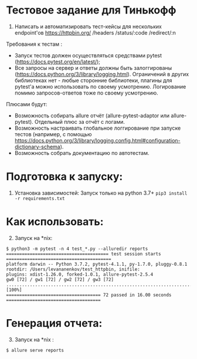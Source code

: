 # Тестовое задание для Тинькофф
1. Написать и автоматизировать тест-кейсы для нескольких endpoint'ов https://httpbin.org/
/headers
/status/:code
/redirect/:n

Требования к тестам :
* Запуск тестов должен осуществляться средствами pytest (https://docs.pytest.org/en/latest/);
* Все запросы на сервер и ответы должны быть залоггированы
(https://docs.python.org/3/library/logging.html).
Ограничений в других библиотеках нет - любые сторонние библиотеки, плагины для pytest'а можно
использовать по своему усмотрению.
Логирование помимо запросов-ответов тоже по своему усмотрению.

Плюсами будут:
* Возможность собирать allure отчёт (allure-pytest-adaptor или allure-pytest). Отдельный плюс за отчёт
с логами.
* Возможность настраивать глобальное логгирование при запуске тестов (например, с помощью
https://docs.python.org/3/library/logging.config.html#configuration-dictionary-schema).
* Возможность собрать документацию по автотестам.


# Подготовка к запуску:
1. Установка зависимостей:
Запуск только на python 3.7+
`pip3 install -r requirements.txt` 
 
# Как использовать:
2. Запуск на *nix:
```
$ python3 -m pytest -n 4 test_*.py --alluredir reports
======================================= test session starts ========================================
platform darwin -- Python 3.7.2, pytest-4.1.1, py-1.7.0, pluggy-0.8.1
rootdir: /Users/levananenkov/test_httpbin, inifile:
plugins: xdist-1.26.0, forked-1.0.1, allure-pytest-2.5.4
gw0 [72] / gw1 [72] / gw2 [72] / gw3 [72]
........................................................................                     [100%]
==================================== 72 passed in 16.00 seconds ====================================
```

# Генерация отчета:
3. Запуск на *nix :
```
$ allure serve reports 
```

